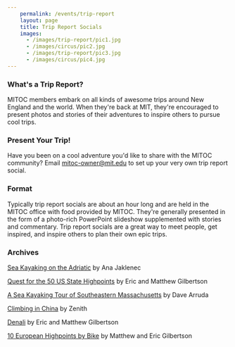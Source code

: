 ```yaml
---
    permalink: /events/trip-report
    layout: page
    title: Trip Report Socials
    images:
      - /images/trip-report/pic1.jpg
      - /images/circus/pic2.jpg
      - /images/trip-report/pic3.jpg
      - /images/circus/pic4.jpg
---
```


### What's a Trip Report?

MITOC members embark on all kinds of awesome trips around New England and the world. When they're back at MIT, they're encouraged to present photos and stories of their adventures to inspire others to pursue cool trips.

### Present Your Trip!

Have you been on a cool adventure you'd like to share with the MITOC community? Email [mitoc-owner@mit.edu](mailto:mitoc-owner@mit.edu) to set up your very own trip report social.

### Format

Typically trip report socials are about an hour long and are held in the MITOC office with food provided by MITOC. They're generally presented in the form of a photo-rich PowerPoint slideshow supplemented with stories and commentary. Trip report socials are a great way to meet people, get inspired, and inspire others to plan their own epic trips.

### Archives

[Sea Kayaking on the Adriatic](/docs/trip-report/kornati.pdf) by Ana Jaklenec

[Quest for the 50 US State Highpoints](/docs/trip-report/high_points.pdf) by Eric and Matthew Gilbertson

[A Sea Kayaking Tour of Southeastern Massachusetts](/docs/trip-report/kayak_ma.pdf) by Dave Arruda

[Climbing in China](/docs/trip-report/china.pdf) by Zenith

[Denali](/docs/trip-report/denali.pdf) by Eric and Matthew Gilbertson

[10 European Highpoints by Bike](/docs/trip-report/europe_bike.pdf) by Matthew and Eric Gilbertson
